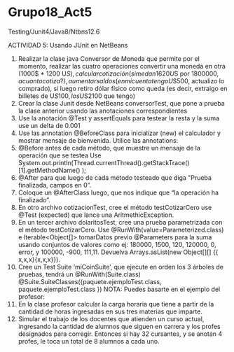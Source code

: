 # Grupo18_Act5
 Testing/Junit4/Java8/Ntbns12.6



ACTIVIDAD 5: Usando JUnit en NetBeans
1. Realizar la clase java Conversor de Moneda que permite por el
momento, realizar las cuatro operaciones convertir una moneda en
otra (1000$ * 1200 U$S), calcular cotización (si me dan 1620U$S por
$1800000, a cuanto cotiza?), aumentar saldos (en mi cuenta tengo
U$S500, actualizo lo comprado), si luego retiro dólar físico como
queda (es decir, extraigo en billetes de U$S 100, los U$S2100 que tengo)
2. Crear la clase Junit desde NetBeans conversorTest, que pone a prueba la
clase anterior usando las anotaciones correspondientes
3. Use la anotación @Test y assertEquals para testear la resta y la suma use un delta de 0.001
4. Use las annotation @BeforeClass para inicializar (new) el calculador y mostrar mensaje de
bienvenida. Utilice las annotations:
5. @Before antes de cada método, que muestre un mensaje de la operación que se testea
Use System.out.println(Thread.currentThread().getStackTrace()[1].getMethodName() );
6. @After para que luego de cada método testeado que diga "Prueba finalizada, campos en 0”.
7. Coloque un @AfterClass luego, que nos indique que “la operación ha finalizado”.
8. En otro archivo cotizacionTest, cree el método testCotizarCero use @Test (expected) que lance
una AritmethicException.
9. En un tercer archivo dolaritosTest, cree una prueba parametrizada con el método
testCotizarCero. Use @RunWith(value=Parameterized.class) e Iterable<Object[]> tomarDatos
previo @Parameters para la suma usando conjuntos de valores como ej: 180000, 1500, 120,
120000, 0, error, y 100000, -900, 111,11. Devuelva Arrays.asList(new Object[][] {{ x,x,x}{x,x,x}}).
10. Cree un Test Suite ‘miCoinSuite’, que ejecute en orden los 3 árboles de pruebas, tendrá un
@RunWith(Suite.class) @Suite.SuiteClasses({paquete.ejemploTest.class,
paquete.ejemploTest.class })
NOTA: Puedes basarte en el ejemplo del profesor:
1. En la clase profesor calcular la carga horaria que tiene a partir de la cantidad de horas
ingresadas en sus tres materias que imparte.
2. Simular el trabajo de los docentes que atienden un curso actual, ingresando la cantidad de
alumnos que siguen en carrera y los profes designados para corregir. Entonces si hay 32
cursantes, y se anotan 4 profes, le toca un total de 8 alumnos a cada uno.
